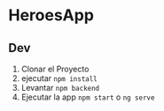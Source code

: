 # HeroesApp

## Dev
1. Clonar el Proyecto
2. ejecutar ```npm install```
3. Levantar ```npm backend```
4. Ejecutar la app ```npm start``` o ```ng serve```

